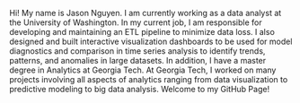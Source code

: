 Hi! My name is Jason Nguyen. 
I am currently working as a data analyst at the University of Washington. In my current job, I am responsible for developing and maintaining an ETL pipeline to minimize data loss. I also designed and built interactive visualization dashboards to be used for model diagnostics and comparison in time series analysis to identify trends, patterns, and anomalies in large datasets. In addition, I have a master degree in Analytics at Georgia Tech. At Georgia Tech, I worked on many projects involving all aspects of analytics ranging from data visualization to predictive modeling to big data analysis. Welcome to my GitHub Page!

<!---
qviet1602/qviet1602 is a ✨ special ✨ repository because its `README.md` (this file) appears on your GitHub profile.
You can click the Preview link to take a look at your changes.
--->
